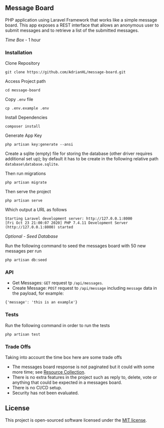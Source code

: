 ## Message Board


PHP application using Laravel Framework that works like a simple message board. This app exposes a REST interface that allows an anonymous user to submit messages and to retrieve a list of the submitted messages.

*Time Box* - 1 hour

### Installation


Clone Repository

```
git clone https://github.com/AdrianHL/message-board.git
```

Access Project path

```
cd message-board
```

Copy `.env` file

```
cp .env.example .env
```

Install Dependencies

```
composer install
```

Generate App Key

```
php artisan key:generate --ansi
```

Create a sqlite (empty) file for storing the database (other driver requires additional set up); by default it has to be create in the following relative path `database\database.sqlite`.

Then run migrations

```
php artisan migrate
```

Then serve the project

```
php artisan serve
```

Which output a URL as follows

```
Starting Laravel development server: http://127.0.0.1:8000
[Fri Oct 23 21:00:07 2020] PHP 7.4.11 Development Server (http://127.0.0.1:8000) started
```

*Optional - Seed Database*

Run the following command to seed the messages board with 50 new messages per run

```
php artisan db:seed
```

### API

* Get Messages: `GET` request tp `/api/messages`.
* Create Message:  `POST` request to `/api/message` including `message` data in the payload, for example:
```
{'message': 'this is an example'}
```

### Tests

Run the following command in order to run the tests

```
php artisan test
```

### Trade Offs

Taking into account the time box here are some trade offs

* The messages board response is not paginated but it could with some more time; see [Resource Collection](https://laravel.com/docs/8.x/eloquent-resources#resource-collections).
* There is no extra features in the project such as reply to, delete, vote or anything that could be expected in a messages board.
* There is no CI/CD setup.
* Security has not been evaluated.

## License

This project is open-sourced software licensed under the [MIT license](https://opensource.org/licenses/MIT).
